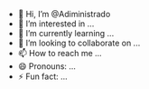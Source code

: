 - 👋 Hi, I’m @Adiministrado
- 👀 I’m interested in ...
- 🌱 I’m currently learning ...
- 💞️ I’m looking to collaborate on ...
- 📫 How to reach me ...
- 😄 Pronouns: ...
- ⚡ Fun fact: ...

<!---
Adiministrado/Adiministrado is a ✨ special ✨ repository because its `README.md` (this file) appears on your GitHub profile.
You can click the Preview link to take a look at your changes.
--->
